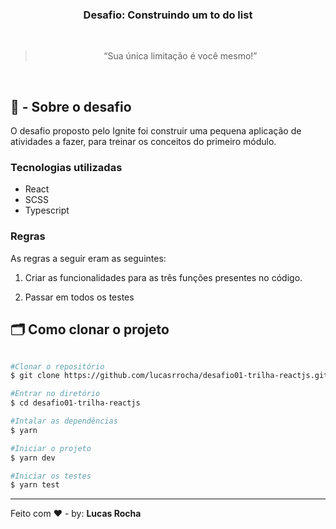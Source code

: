 <h3 align="center">
  Desafio: Construindo um to do list
</h3>
<br />
<blockquote align="center">“Sua única limitação é você mesmo!”</blockquote>
<br/>

## 🚀 - Sobre o desafio

O desafio proposto pelo Ignite foi construir uma pequena aplicação de atividades a fazer, para treinar os conceitos do primeiro módulo.

### Tecnologias utilizadas

- React
- SCSS
- Typescript

### Regras

As regras a seguir eram as seguintes:

1. Criar as funcionalidades para as três funções presentes no código.

2. Passar em todos os testes

## 🗂 Como clonar o projeto

```bash

#Clonar o repositório
$ git clone https://github.com/lucasrrocha/desafio01-trilha-reactjs.git

#Entrar no diretório
$ cd desafio01-trilha-reactjs

#Intalar as dependências
$ yarn

#Iniciar o projeto
$ yarn dev

#Iniciar os testes
$ yarn test

```

---

Feito com ❤️ - by: **Lucas Rocha**
